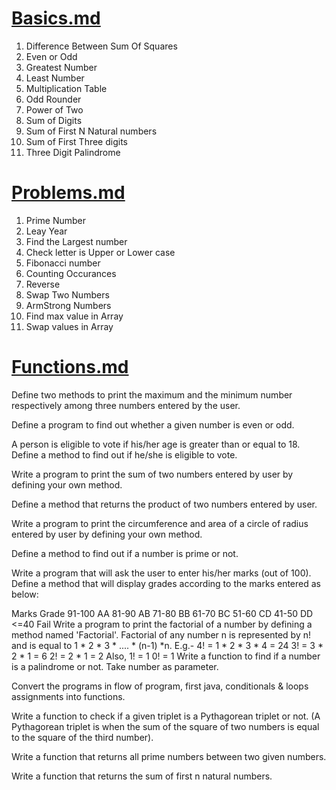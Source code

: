 # [Basics.md](./Basics.md)

1. Difference Between Sum Of Squares
2. Even or Odd
3. Greatest Number
4. Least Number
5. Multiplication Table
6. Odd Rounder
7. Power of Two
8. Sum of Digits
9. Sum of First N Natural numbers
10. Sum of First Three digits
11. Three Digit Palindrome

# [Problems.md](./Problems.md)
1. Prime Number
2. Leay Year
3. Find the Largest number
4. Check letter is Upper or Lower case
5. Fibonacci number
6. Counting Occurances
7. Reverse
8. Swap Two Numbers
9. ArmStrong Numbers
10. Find max value in Array
11. Swap values in Array

# [Functions.md](./Problems2.md)
Define two methods to print the maximum and the minimum number respectively among three numbers entered by the user.

Define a program to find out whether a given number is even or odd.

A person is eligible to vote if his/her age is greater than or equal to 18. Define a method to find out if he/she is eligible to vote.

Write a program to print the sum of two numbers entered by user by defining your own method.

Define a method that returns the product of two numbers entered by user.

Write a program to print the circumference and area of a circle of radius entered by user by defining your own method.

Define a method to find out if a number is prime or not.

Write a program that will ask the user to enter his/her marks (out of 100). Define a method that will display grades according to the marks entered as below:

 
Marks        Grade 
91-100         AA 
81-90          AB 
71-80          BB 
61-70          BC 
51-60          CD 
41-50          DD 
<=40          Fail 
Write a program to print the factorial of a number by defining a method named 'Factorial'. Factorial of any number n is represented by n! and is equal to 1 * 2 * 3 * .... * (n-1) *n. E.g.-
4! = 1 * 2 * 3 * 4 = 24 
3! = 3 * 2 * 1 = 6 
2! = 2 * 1 = 2 
Also, 
1! = 1 
0! = 1
Write a function to find if a number is a palindrome or not. Take number as parameter.

Convert the programs in flow of program, first java, conditionals & loops assignments into functions.

Write a function to check if a given triplet is a Pythagorean triplet or not. (A Pythagorean triplet is when the sum of the square of two numbers is equal to the square of the third number).

Write a function that returns all prime numbers between two given numbers.

Write a function that returns the sum of first n natural numbers.
